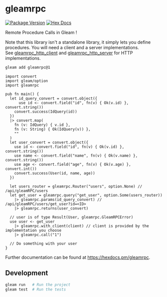 # gleamrpc

[![Package Version](https://img.shields.io/hexpm/v/gleamrpc)](https://hex.pm/packages/gleamrpc)
[![Hex Docs](https://img.shields.io/badge/hex-docs-ffaff3)](https://hexdocs.pm/gleamrpc/)

Remote Procedure Calls in Gleam !

Note that this library isn't a standalone library, it simply lets you define procedures.
You will need a client and a server implementations.  
See [gleamrpc_http_client](https://hexdocs.pm/gleamrpc_http_client/) and [gleamrpc_http_server](https://hexdocs.pm/gleamrpc_http_server/) for HTTP implementations.

```sh
gleam add gleamrpc@1
```
```gleam
import convert
import gleam/option
import gleamrpc

pub fn main() {
  let id_query_convert = convert.object({
	  use id <- convert.field("id", fn(v) { Ok(v.id) }, convert.string())
    convert.success(IdQuery(id))
  })
  |> convert.map(
    fn (v: IdQuery) { v.id },
    fn (v: String) { Ok(IdQuery(v)) },
    ""
  )
  let user_convert = convert.object({
    use id <- convert.field("id", fn(v) { Ok(v.id) }, convert.string())
    use name <- convert.field("name", fn(v) { Ok(v.name) }, convert.string())
    use age <- convert.field("age", fn(v) { Ok(v.age) }, convert.int())
    convert.success(User(id, name, age))
  })

  let users_router = gleamrpc.Router("users", option.None) // /api/gleamRPC/users
  let get_user = gleamrpc.query("get_user", option.Some(users_router))
    |> gleamrpc.params(id_query_convert) // /api/gleamRPC/users/get_user?id=<ID>
    |> gleamrpc.returns(user_convert)

  // user is of type Result(User, gleamrpc.GleamRPCError)
  use user <- get_user
    |> gleamrpc.with_client(client) // client is provided by the implementation you choose
    |> gleamrpc.call("1")

  // Do something with your user
}
```

Further documentation can be found at <https://hexdocs.pm/gleamrpc>.

## Development

```sh
gleam run   # Run the project
gleam test  # Run the tests
```
